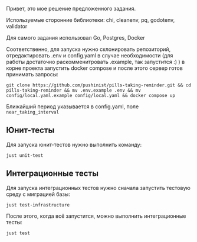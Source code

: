 Привет, это мое решение предложенного задания.

Используемые сторонние библиотеки: chi, cleanenv, pq, godotenv, validator

Для самого задания использовал Go, Postgres, Docker

Соответственно, для запуска нужно склонировать репозиторий, отредактировать .env и config.yaml в случае необходимости (для работы достаточно раскомменитровать .example, так запустится :) ) в корне проекта запустить docker compose и после этого сервер готов принимать запросы:

`git clone https://github.com/pushinist/pills-taking-reminder.git && cd pills-taking-reminder && mv .env.example .env && mv config/local.yaml.example config/local.yaml && docker compose up`

Ближайший период указывается в config.yaml, поле `near_taking_interval`


## Юнит-тесты

Для запуска юнит-тестов нужно выполнить команду:

```shell
just unit-test
```

## Интеграционные тесты

Для запуска интеграционных тестов нужно сначала запустить тестовую среду с миграцией базы:

```shell
just test-infrastructure
```

После этого, когда всё запустится, можно выполнить интеграционные тесты:

```shell
just test
```
